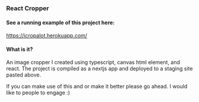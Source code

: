 ### React Cropper

#### See a running example of this project here:
https://icropalot.herokuapp.com/

#### What is it?
An image cropper I created using typescript, canvas html element, and react. The project is compiled as a nextjs app and deployed to a staging site pasted above.

If you can make use of this and or make it better please go ahead. I would like to people to engage :)